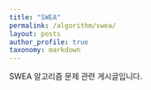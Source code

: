 ```yaml
---
title: "SWEA"
permalink: /algorithm/swea/
layout: posts
author_profile: true
taxonomy: markdown
---
```


SWEA 알고리즘 문제 관련 게시글입니다.